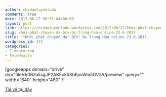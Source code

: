```yaml
---
author: chidaotuyentudu
comments: true
date: 2017-06-27 06:51:04+00:00
layout: post
link: https://chidaotuyentudu.wordpress.com/2017/06/27/khoi-phat-chuyen-da-bcv-bs-trung-hoa-online-23-6-2017/
slug: khoi-phat-chuyen-da-bcv-bs-trung-hoa-online-23-6-2017
title: '"Khởi phát chuyển dạ" BCV: Bs Trung Hòa online 23.6.2017.'
wordpress_id: 472
categories:
- E-mentoring
- TeleHealth
---
```


<!-- more -->

[googleapps domain="drive" dir="file/d/0Bzb5sgJP2AKEck5XbEpvWm5GVzA/preview" query="" width="640" height="480" /]

[Tải về tại đây](https://drive.google.com/file/d/0Bzb5sgJP2AKEck5XbEpvWm5GVzA/view?usp=sharing)
